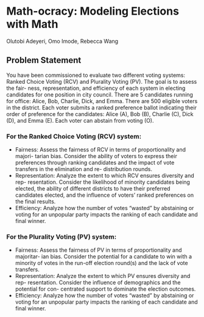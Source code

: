 # Math-ocracy: Modeling Elections with Math
Olutobi Adeyeri, Omo Imode, Rebecca Wang

## Problem Statement
You have been commissioned to evaluate two different voting systems: Ranked
Choice Voting (RCV) and Plurality Voting (PV). The goal is to assess the fair-
ness, representation, and efficiency of each system in electing candidates for one
position in city council. There are 5 candidates running for office: Alice, Bob,
Charlie, Dick, and Emma. There are 500 eligible voters in the district. Each
voter submits a ranked preference ballot indicating their order of preference for
the candidates: Alice (A), Bob (B), Charlie (C), Dick (D), and Emma (E). Each
voter can abstain from voting (O).

### For the Ranked Choice Voting (RCV) system:
* Fairness: Assess the fairness of RCV in terms of proportionality and majori-
tarian bias. Consider the ability of voters to express their preferences through
ranking candidates and the impact of vote transfers in the elimination and re-
distribution rounds.
* Representation: Analyze the extent to which RCV ensures diversity and rep-
resentation. Consider the likelihood of minority candidates being elected, the
ability of different districts to have their preferred candidates elected, and the
influence of voters’ ranked preferences on the final results.
* Efficiency: Analyze how the number of votes “wasted” by abstaining or voting
for an unpopular party impacts the ranking of each candidate and final winner.

### For the Plurality Voting (PV) system:
* Fairness: Assess the fairness of PV in terms of proportionality and majoritar-
ian bias. Consider the potential for a candidate to win with a minority of votes
in the run-off election round(s) and the lack of vote transfers.
* Representation: Analyze the extent to which PV ensures diversity and rep-
resentation. Consider the influence of demographics and the potential for con-
centrated support to dominate the election outcomes.
* Efficiency: Analyze how the number of votes “wasted” by abstaining or voting
for an unpopular party impacts the ranking of each candidate and final winner.


